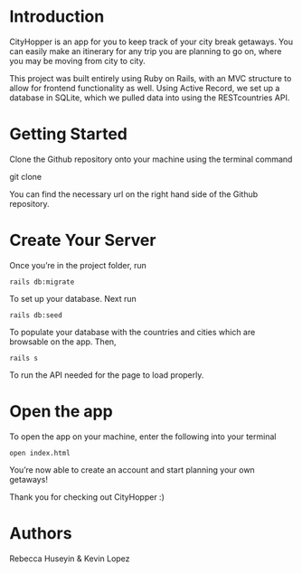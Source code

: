 # Introduction
CityHopper is an app for you to keep track of your city break getaways. You can easily make an itinerary for any trip you are planning to go on, where you may be moving from city to city.

This project was built entirely using Ruby on Rails, with an MVC structure to allow for frontend functionality as well. Using Active Record, we set up a database in SQLite, which we pulled data into using the RESTcountries API. 

# Getting Started

Clone the Github repository onto your machine using the terminal command 

   git clone <url here> 

You can find the necessary url on the right hand side of the Github repository. 

# Create Your Server

Once you’re in the project folder, run 

    rails db:migrate 

To set up your database. Next run

    rails db:seed

To populate your database with the countries and cities which are browsable on the app. Then,

    rails s 

To run the API needed for the page to load properly.

# Open the app 
To open the app on your machine, enter the following into your terminal
	
	open index.html

You’re now able to create an account and start planning your own getaways! 


Thank you for checking out CityHopper :) 

# Authors
Rebecca Huseyin & Kevin Lopez 